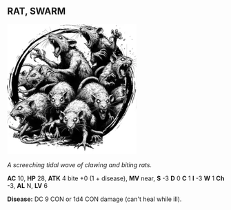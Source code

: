 ## RAT, SWARM

![](images/rat-swarm.webp)

_A screeching tidal wave of clawing and biting rats._

**AC** 10, **HP** 28, **ATK** 4 bite +0 (1 + disease), **MV** near, **S** -3 **D** 0 **C** 1 **I** -3 **W** 1 **Ch** -3, **AL** N, **LV** 6

**Disease:** DC 9 CON or 1d4 CON damage (can't heal while ill).


